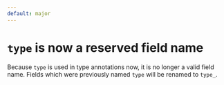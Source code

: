 ```yaml
---
default: major
---
```


# `type` is now a reserved field name

Because `type` is used in type annotations now, it is no longer a valid field name. Fields which were previously named 
`type` will be renamed to `type_`.
